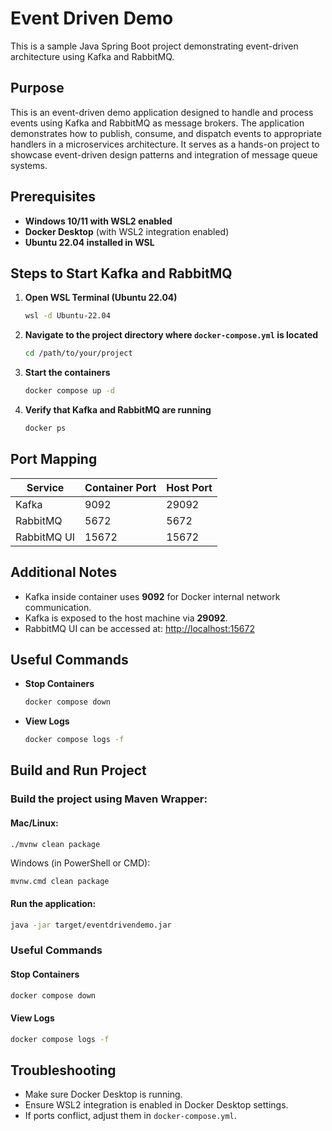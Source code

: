 # Event Driven Demo

This is a sample Java Spring Boot project demonstrating event-driven architecture using Kafka and RabbitMQ.

## Purpose
This is an event-driven demo application designed to handle and process events using Kafka and RabbitMQ as message brokers. The application demonstrates how to publish, consume, and dispatch events to appropriate handlers in a microservices architecture. It serves as a hands-on project to showcase event-driven design patterns and integration of message queue systems.

## Prerequisites
- **Windows 10/11 with WSL2 enabled**
- **Docker Desktop** (with WSL2 integration enabled)
- **Ubuntu 22.04 installed in WSL**

## Steps to Start Kafka and RabbitMQ

1. **Open WSL Terminal (Ubuntu 22.04)**
    ```bash
    wsl -d Ubuntu-22.04
    ```

2. **Navigate to the project directory where `docker-compose.yml` is located**
    ```bash
    cd /path/to/your/project
    ```

3. **Start the containers**
    ```bash
    docker compose up -d
    ```

4. **Verify that Kafka and RabbitMQ are running**
    ```bash
    docker ps
    ```

## Port Mapping
| Service     | Container Port | Host Port |
|-------------|----------------|-----------|
| Kafka       | 9092            | 29092     |
| RabbitMQ    | 5672            | 5672      |
| RabbitMQ UI | 15672           | 15672     |

## Additional Notes
- Kafka inside container uses **9092** for Docker internal network communication.
- Kafka is exposed to the host machine via **29092**.
- RabbitMQ UI can be accessed at: [http://localhost:15672](http://localhost:15672)

## Useful Commands
- **Stop Containers**
    ```bash
    docker compose down
    ```
- **View Logs**
    ```bash
    docker compose logs -f
    ```
## Build and Run Project
### Build the project using Maven Wrapper:

#### Mac/Linux:

```bash
./mvnw clean package
```

Windows (in PowerShell or CMD):
```commandline
mvnw.cmd clean package
```

#### Run the application:

```bash
java -jar target/eventdrivendemo.jar
```

### Useful Commands
#### Stop Containers

```bash
docker compose down
```

#### View Logs

```bash
docker compose logs -f
```

## Troubleshooting
- Make sure Docker Desktop is running.
- Ensure WSL2 integration is enabled in Docker Desktop settings.
- If ports conflict, adjust them in `docker-compose.yml`.